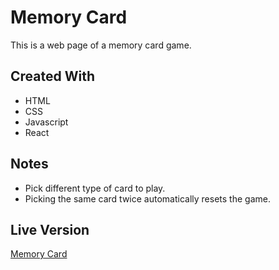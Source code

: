 # Memory Card
This is a web page of a memory card game.
## Created With
* HTML
* CSS
* Javascript
* React
## Notes
* Pick different type of card to play.
* Picking the same card twice automatically resets the game.
## Live Version
[Memory Card](https://wangchowchow.github.io/memory-card/)
